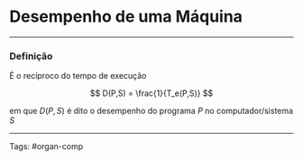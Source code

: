# Desempenho de uma Máquina

---

### Definição

É o recíproco do tempo de execução 

$$
D(P,S) = \frac{1}{T_e(P,S)}
$$

em que $D(P,S)$ é dito o desempenho do programa $P$ no computador/sistema $S$

---

Tags: #organ-comp 